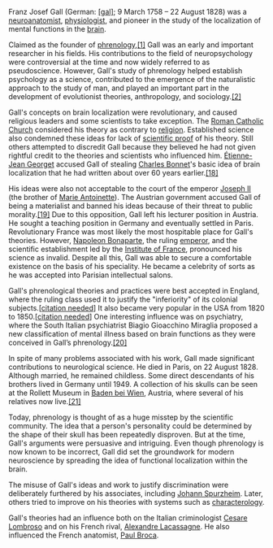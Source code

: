 Franz Josef Gall (German: [[gal]](https://en.wikipedia.org/wiki/Help:IPA/Standard_German); 9 March 1758 – 22 August 1828) was a [neuroanatomist](https://en.wikipedia.org/wiki/Neuroanatomist), [physiologist](https://en.wikipedia.org/wiki/Physiology), and pioneer in the study of the localization of mental functions in the [brain](https://en.wikipedia.org/wiki/Brain).

Claimed as the founder of [phrenology](https://en.wikipedia.org/wiki/Phrenology),[[1]](https://en.wikipedia.org/wiki/Franz_Joseph_Gall#cite_note-1) Gall was an early and important researcher in his fields. His contributions to the field of neuropsychology were controversial at the time and now widely referred to as pseudoscience. However, Gall's study of phrenology helped establish psychology as a science, contributed to the emergence of the naturalistic approach to the study of man, and played an important part in the development of evolutionist theories, anthropology, and sociology.[[2]](https://en.wikipedia.org/wiki/Franz_Joseph_Gall#cite_note-2)

Gall's concepts on brain localization were revolutionary, and caused religious leaders and some scientists to take exception. The [Roman Catholic Church](https://en.wikipedia.org/wiki/Roman_Catholic_Church) considered his theory as contrary to [religion](https://en.wikipedia.org/wiki/Religion). Established science also condemned these ideas for lack of [scientific proof](https://en.wikipedia.org/wiki/Scientific_proof) of his theory. Still others attempted to discredit Gall because they believed he had not given rightful credit to the theories and scientists who influenced him. [Étienne-Jean Georget](https://en.wikipedia.org/wiki/%C3%89tienne-Jean_Georget) accused Gall of stealing [Charles Bonnet](https://en.wikipedia.org/wiki/Charles_Bonnet)'s basic idea of brain localization that he had written about over 60 years earlier.[[18]](https://en.wikipedia.org/wiki/Franz_Joseph_Gall#cite_note-18)

His ideas were also not acceptable to the court of the emperor [Joseph II](https://en.wikipedia.org/wiki/Joseph_II,_Holy_Roman_Emperor) (the brother of [Marie Antoinette](https://en.wikipedia.org/wiki/Marie_Antoinette)). The Austrian government accused Gall of being a materialist and banned his ideas because of their threat to public morality.[[19]](https://en.wikipedia.org/wiki/Franz_Joseph_Gall#cite_note-19) Due to this opposition, Gall left his lecturer position in Austria. He sought a teaching position in Germany and eventually settled in Paris. Revolutionary France was most likely the most hospitable place for Gall's theories. However, [Napoleon Bonaparte](https://en.wikipedia.org/wiki/Napoleon_Bonaparte), the ruling [emperor](https://en.wikipedia.org/wiki/Emperor), and the scientific establishment led by the [Institute of France](https://en.wikipedia.org/wiki/Institute_of_France), pronounced his science as invalid. Despite all this, Gall was able to secure a comfortable existence on the basis of his speciality. He became a celebrity of sorts as he was accepted into Parisian intellectual salons.

Gall's phrenological theories and practices were best accepted in England, where the ruling class used it to justify the "inferiority" of its colonial subjects.[[citation needed](https://en.wikipedia.org/wiki/Wikipedia:Citation_needed)] It also became very popular in the USA from 1820 to 1850.[[citation needed](https://en.wikipedia.org/wiki/Wikipedia:Citation_needed)] One interesting influence was on psychiatry, where the South Italian psychiatrist Biagio Gioacchino Miraglia proposed a new classification of mental illness based on brain functions as they were conceived in Gall’s phrenology.[[20]](https://en.wikipedia.org/wiki/Franz_Joseph_Gall#cite_note-20)

In spite of many problems associated with his work, Gall made significant contributions to neurological science. He died in Paris, on 22 August 1828. Although married, he remained childless. Some direct descendants of his brothers lived in Germany until 1949. A collection of his skulls can be seen at the Rollett Museum in [Baden bei Wien](https://en.wikipedia.org/wiki/Baden_bei_Wien), Austria, where several of his relatives now live.[[21]](https://en.wikipedia.org/wiki/Franz_Joseph_Gall#cite_note-21)

Today, phrenology is thought of as a huge misstep by the scientific community. The idea that a person's personality could be determined by the shape of their skull has been repeatedly disproven. But at the time, Gall's arguments were persuasive and intriguing. Even though phrenology is now known to be incorrect, Gall did set the groundwork for modern neuroscience by spreading the idea of functional localization within the brain.

The misuse of Gall's ideas and work to justify discrimination were deliberately furthered by his associates, including [Johann Spurzheim](https://en.wikipedia.org/wiki/Johann_Spurzheim). Later, others tried to improve on his theories with systems such as [characterology](https://en.wikipedia.org/wiki/Characterology).

Gall's theories had an influence both on the Italian criminologist [Cesare Lombroso](https://en.wikipedia.org/wiki/Cesare_Lombroso) and on his French rival, [Alexandre Lacassagne](https://en.wikipedia.org/wiki/Alexandre_Lacassagne). He also influenced the French anatomist, [Paul Broca](https://en.wikipedia.org/wiki/Paul_Broca).